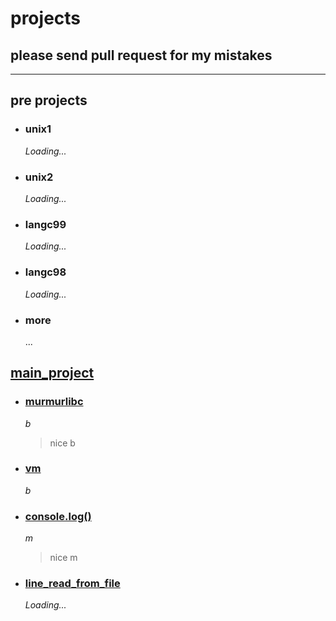 # projects

## please send pull request for my mistakes

---

## pre projects

- ### unix1

    *Loading...*

- ### unix2

    *Loading...*

- ### langc99

    *Loading...*

- ### langc98

    *Loading...*

- ### more

    ...

## [main_project](main)

- ### [murmurlibc](main/murmurlibc)

    *b*

    > nice b

- ### [vm](main/vm)

    *b*

- ### [console.log()](main/murmurlibc/i_printf)

    *m*

    > nice m

- ### [line_read_from_file](main/murmurlibc/line_read)

    *Loading...*
